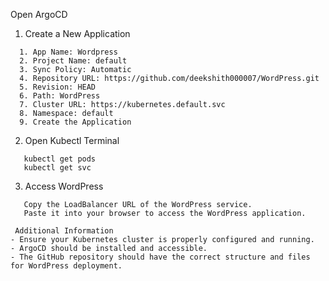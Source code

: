  Open ArgoCD

 1. Create a New Application
```
  1. App Name: Wordpress
  2. Project Name: default
  3. Sync Policy: Automatic
  4. Repository URL: https://github.com/deekshith000007/WordPress.git
  5. Revision: HEAD
  6. Path: WordPress
  7. Cluster URL: https://kubernetes.default.svc
  8. Namespace: default
  9. Create the Application
```


 2. Open Kubectl Terminal
```
   kubectl get pods
   kubectl get svc
```

 3. Access WordPress
```
   Copy the LoadBalancer URL of the WordPress service.
   Paste it into your browser to access the WordPress application.
```
```
 Additional Information
- Ensure your Kubernetes cluster is properly configured and running.
- ArgoCD should be installed and accessible.
- The GitHub repository should have the correct structure and files for WordPress deployment.
```
